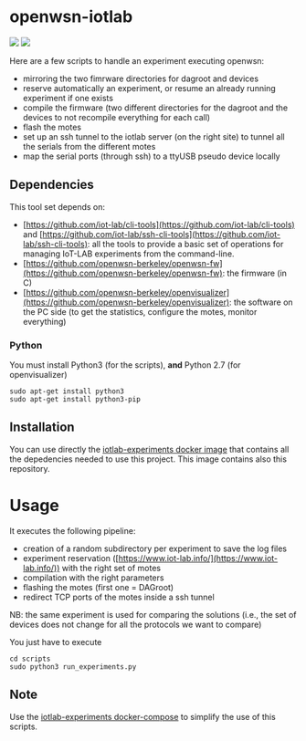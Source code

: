 # openwsn-iotlab

![](https://img.shields.io/badge/python-3.9-green)
![](https://img.shields.io/badge/python-2.7-green)


Here are a few scripts to handle an experiment executing openwsn:

- mirroring the two fimrware directories for dagroot and devices
- reserve automatically an experiment, or resume an already running experiment if one exists
- compile the firmware (two different directories for the dagroot and the devices to not recompile everything for each call)
- flash the motes
- set up an ssh tunnel to the iotlab server (on the right site) to tunnel all the serials from the different motes
- map the serial ports (through ssh) to a ttyUSB pseudo device locally

## Dependencies

This tool set depends on:

- [https://github.com/iot-lab/cli-tools](https://github.com/iot-lab/cli-tools) and [https://github.com/iot-lab/ssh-cli-tools](https://github.com/iot-lab/ssh-cli-tools): all the tools to provide a basic set of operations for managing IoT-LAB experiments from the command-line.
- [https://github.com/openwsn-berkeley/openwsn-fw](https://github.com/openwsn-berkeley/openwsn-fw): the firmware (in C)
- [https://github.com/openwsn-berkeley/openvisualizer](https://github.com/openwsn-berkeley/openvisualizer): the software on the PC side (to get the statistics, configure the motes, monitor everything)

### Python
You must install Python3 (for the scripts), **and** Python 2.7 (for openvisualizer)

```
sudo apt-get install python3
sudo apt-get install python3-pip
```

## Installation

You can use directly the [iotlab-experiments docker image](https://hub.docker.com/r/awlas/iotlab-experiments) that contains all the depedencies needed to use this project. This image contains also this repository. 

# Usage

It executes the following pipeline:

- creation of a random subdirectory per experiment to save the log files
- experiment reservation ([https://www.iot-lab.info/](https://www.iot-lab.info/)) with the right set of motes
- compilation with the right parameters
- flashing the motes (first one = DAGroot)
- redirect TCP ports of the motes inside a ssh tunnel

NB: the same experiment is used for comparing the solutions (i.e., the set of devices does not change for all the protocols we want to compare)

You just have to execute 

```
cd scripts
sudo python3 run_experiments.py
```

## Note

Use the [iotlab-experiments docker-compose](https://github.com/Awlas/iotlab-experiments) to simplify the use of this scripts.
